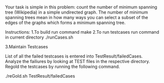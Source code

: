 Your task is simple in this problem: count the number of minimum spanning tree (Wikipedia) in a simple undirected graph. The number of minimum spanning trees mean in how many ways you can select a subset of the edges of the graphs which forms a minimum spanning tree.

Instructions:
1.To build run command
    make
2.To run testcases run command in current directory
    ./runCases.sh

3.Maintain Testcases

List of all the failed testcases is entered into TestResult/failedCases.
Analyze the failiures by looking at TEST files in the respective directory. Regold the testcases by running the following command.

./reGold.sh TestResult/failedCases

